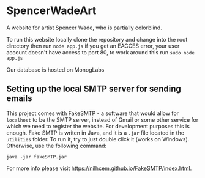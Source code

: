 SpencerWadeArt
==============

A website for artist Spencer Wade, who is partially colorblind.

To run this website locally clone the repository and change into the root directory
then  run `node app.js` if you get an EACCES error, your user account doesn't have
access to port 80, to work around this run `sudo node app.js`

Our database is hosted on MonogLabs

Setting up the local SMTP server for sending emails
---------------------------------------------------

This project comes with FakeSMTP - a software that would allow for `localhost` to be the SMTP server, instead of Gmail or some other service for which we need to register the website. For development purposes this is enough.
Fake SMTP is writen in Java, and it is a `.jar` file located in the `utilities` folder. To run it, try to just double click it (works on Windows). Otherwise, use the following command:

`java -jar fakeSMTP.jar`

For more info please visit https://nilhcem.github.io/FakeSMTP/index.html.

